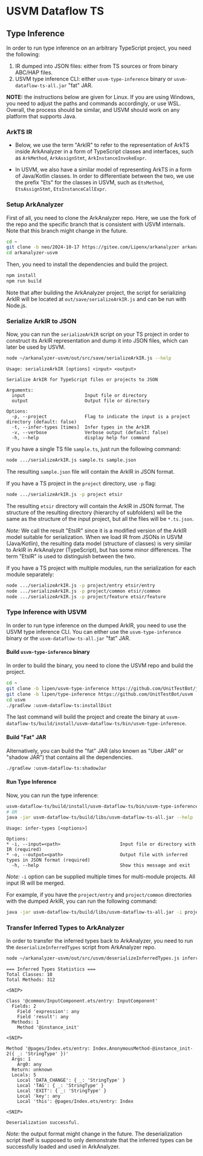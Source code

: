 # USVM Dataflow TS

## Type Inference

In  order to run type inference on an arbitrary TypeScript project, you need the following:
1. IR dumped into JSON files: either from TS sources or from 
binary ABC/HAP files.
2. USVM type inference CLI: either `usvm-type-inference` binary or `usvm-dataflow-ts-all.jar` "fat" JAR.

**NOTE:** the instructions below are given for Linux. If you are using Windows, you need to adjust the paths and commands accordingly, or use WSL. Overall, the process should be similar, and USVM should work on any platform that supports Java.

### ArkTS IR

- Below, we use the term "ArkIR" to refer to the representation of ArkTS inside ArkAnalyzer in a form of TypeScript classes and interfaces, such as `ArkMethod`, `ArkAssignStmt`, `ArkInstanceInvokeExpr`.

- In USVM, we also have a similar model of representing ArkTS in a form of Java/Kotlin classes. In order to differentiate between the two, we use the prefix "Ets" for the classes in USVM, such as `EtsMethod`, `EtsAssignStmt`, `EtsInstanceCallExpr`.

### Setup ArkAnalyzer

First of all, you need to clone the ArkAnalyzer repo. Here, we use the fork of the repo and the specific branch that is consistent with USVM internals. Note that this branch might change in the future.
```bash
cd ~
git clone -b neo/2024-10-17 https://gitee.com/Lipenx/arkanalyzer arkanalyzer-usvm
cd arkanalyzer-usvm
```

Then, you need to install the dependencies and build the project.
```bash
npm install
npm run build
```

Note that after building the ArkAnalyzer project, the script for serializing ArkIR will be located at `out/save/serializeArkIR.js` and can be run with Node.js.

### Serialize ArkIR to JSON

Now, you can run the `serializeArkIR` script on your TS project in order to construct its ArkIR representation and dump it into JSON files, which can later be used by USVM.
```bash
node ~/arkanalyzer-usvm/out/src/save/serializeArkIR.js --help 
```
```text
Usage: serializeArkIR [options] <input> <output>

Serialize ArkIR for TypeScript files or projects to JSON

Arguments:
  input                      Input file or directory
  output                     Output file or directory

Options:
  -p, --project              Flag to indicate the input is a project directory (default: false)
  -t, --infer-types [times]  Infer types in the ArkIR
  -v, --verbose              Verbose output (default: false)
  -h, --help                 display help for command
```

If you have a single TS file `sample.ts`, just run the following command:
```bash
node .../serializeArkIR.js sample.ts sample.json
```
The resulting `sample.json` file will contain the ArkIR in JSON format.

If you have a TS project in the `project` directory, use `-p` flag:
```bash
node .../serializeArkIR.js -p project etsir
```
The resulting `etsir` directory will contain the ArkIR in JSON format. The structure of the resulting directory (hierarchy of subfolders) will be the same as the structure of the input project, but all the files will be `*.ts.json`.

_Note:_ We call the result "EtsIR" since it is a modified version of the ArkIR model suitable for serialization. When we load IR from JSONs in USVM (Java/Kotlin), the resulting data model (structure of classes) is very similar to ArkIR in ArkAnalyzer (TypeScript), but has some minor differences. The term "EtsIR" is used to distinguish between the two.

If you have a TS project with multiple modules, run the serialization for each module separately:
```bash
node .../serializeArkIR.js -p project/entry etsir/entry
node .../serializeArkIR.js -p project/common etsir/common
node .../serializeArkIR.js -p project/feature etsir/feature
```

### Type Inference with USVM

In order to run type inference on the dumped ArkIR, you need to use the USVM type inference CLI. You can either use the `usvm-type-inference` binary or the `usvm-dataflow-ts-all.jar` "fat" JAR.

#### Build `usvm-type-inference` binary

In order to build the binary, you need to clone the USVM repo and build the project.
```bash
cd ~
git clone -b lipen/usvm-type-inference https://github.com/UnitTestBot/jacodb
git clone -b lipen/type-inference https://github.com/UnitTestBot/usvm
cd usvm
./gradlew :usvm-dataflow-ts:installDist
```
The last command will build the project and create the binary at `usvm-dataflow-ts/build/install/usvm-dataflow-ts/bin/usvm-type-inference`.

#### Build "Fat" JAR

Alternatively, you can build the "fat" JAR (also known as "Uber JAR" or "shadow JAR") that contains all the dependencies.
```bash
./gradlew :usvm-dataflow-ts:shadowJar
```

#### Run Type Inference

Now, you can run the type inference:
```bash
usvm-dataflow-ts/build/install/usvm-dataflow-ts/bin/usvm-type-inference --help
# OR
java -jar usvm-dataflow-ts/build/libs/usvm-dataflow-ts-all.jar --help
```
```text
Usage: infer-types [<options>]

Options:
* -i, --input=<path>                      Input file or directory with IR (required)
* -o, --output=<path>                     Output file with inferred types in JSON format (required)
  -h, --help                              Show this message and exit
```

_Note:_ `-i` option can be supplied multiple times for multi-module projects. All input IR will be merged.

For example, if you have the `project/entry` and `project/common` directories with the dumped ArkIR, you can run the following command:
```bash
java -jar usvm-dataflow-ts/build/libs/usvm-dataflow-ts-all.jar -i project/entry -i project/common -o inferred.json
```

### Transfer Inferred Types to ArkAnalyzer

In order to transfer the inferred types back to ArkAnalyzer, you need to run the `deserializeInferredTypes` script from ArkAnalyzer repo.

```bash
node ~/arkanalyzer-usvm/out/src/usvm/deserializeInferredTypes.js inferred.json
```
```text
=== Inferred Types Statistics ===
Total Classes: 10
Total Methods: 312

<SNIP>

Class '@common/InputComponent.ets/entry: InputComponent'
  Fields: 2
    Field 'expression': any
    Field 'result': any
  Methods: 1
    Method '@instance_init'

<SNIP>

Method '@pages/Index.ets/entry: Index.AnonymousMethod-@instance_init-2({ _: 'StringType' })'
  Args: 1
    Arg0: any
  Return: unknown
  Locals: 5
    Local 'DATA_CHANGE': { _: 'StringType' }
    Local 'TAG': { _: 'StringType' }
    Local 'EXIT': { _: 'StringType' }
    Local 'key': any
    Local 'this': @pages/Index.ets/entry: Index

<SNIP>

Deserialization successful.
```

_Note:_ the output format might change in the future. The deserialization script itself is supposed to only demonstrate that the inferred types can be successfully loaded and used in ArkAnalyzer.
